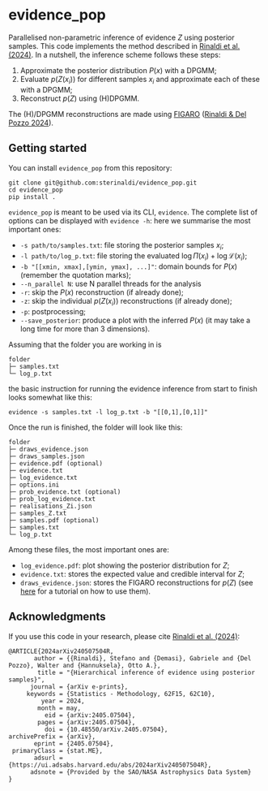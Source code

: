# evidence_pop

Parallelised non-parametric inference of evidence $Z$ using posterior samples. This code implements the method described in [Rinaldi et al. (2024)](https://ui.adsabs.harvard.edu/abs/2024arXiv240507504R/abstract). In a nutshell, the inference scheme follows these steps:

1. Approximate the posterior distribution $P(x)$ with a DPGMM;
2. Evaluate $p(Z(x_i))$ for different samples $x_i$ and approximate each of these with a DPGMM;
3. Reconstruct $p(Z)$ using (H)DPGMM.

The (H)/DPGMM reconstructions are made using [FIGARO](https://github.com/sterinaldi/FIGARO) ([Rinaldi & Del Pozzo 2024](https://joss.theoj.org/papers/10.21105/joss.06589)).

## Getting started
You can install `evidence_pop` from this repository:
```
git clone git@github.com:sterinaldi/evidence_pop.git
cd evidence_pop
pip install .
```
`evidence_pop` is meant to be used via its CLI, `evidence`. The complete list of options can be displayed with `evidence -h`: here we summarise the most important ones:

* `-s path/to/samples.txt`: file storing the posterior samples $x_i$;
* `-l path/to/log_p.txt`: file storing the evaluated $\log\Pi(x_i) + \log\mathcal{L}(x_i)$;
* `-b "[[xmin, xmax],[ymin, ymax], ...]"`: domain bounds for $P(x)$ (remember the quotation marks);
* `--n_parallel N`: use N parallel threads for the analysis
* `-r`: skip the $P(x)$ reconstruction (if already done);
* `-z`: skip the individual $p(Z(x_i))$ reconstructions (if already done);
* `-p`: postprocessing;
* `--save_posterior`: produce a plot with the inferred $P(x)$ (it may take a long time for more than 3 dimensions). 

Assuming that the folder you are working in is 
```
folder
├─ samples.txt
└─ log_p.txt
```
the basic instruction for running the evidence inference from start to finish looks somewhat like this:
```
evidence -s samples.txt -l log_p.txt -b "[[0,1],[0,1]]"
```
Once the run is finished, the folder will look like this:
```
folder
├─ draws_evidence.json
├─ draws_samples.json
├─ evidence.pdf (optional)
├─ evidence.txt
├─ log_evidence.txt
├─ options.ini
├─ prob_evidence.txt (optional)
├─ prob_log_evidence.txt
├─ realisations_Zi.json
├─ samples_Z.txt
├─ samples.pdf (optional)
├─ samples.txt
└─ log_p.txt
```

Among these files, the most important ones are:

* `log_evidence.pdf`: plot showing the posterior distribution for $Z$;
* `evidence.txt`: stores the expected value and credible interval for $Z$;
* `draws_evidence.json`: stores the FIGARO reconstructions for $p(Z)$ (see [here](https://figaro.readthedocs.io/en/latest/use_mixture.html) for a tutorial on how to use them).

## Acknowledgments
If you use this code in your research, please cite [Rinaldi et al. (2024)](https://ui.adsabs.harvard.edu/abs/2024arXiv240507504R/abstract):
```
@ARTICLE{2024arXiv240507504R,
       author = {{Rinaldi}, Stefano and {Demasi}, Gabriele and {Del Pozzo}, Walter and {Hannuksela}, Otto A.},
        title = "{Hierarchical inference of evidence using posterior samples}",
      journal = {arXiv e-prints},
     keywords = {Statistics - Methodology, 62F15, 62C10},
         year = 2024,
        month = may,
          eid = {arXiv:2405.07504},
        pages = {arXiv:2405.07504},
          doi = {10.48550/arXiv.2405.07504},
archivePrefix = {arXiv},
       eprint = {2405.07504},
 primaryClass = {stat.ME},
       adsurl = {https://ui.adsabs.harvard.edu/abs/2024arXiv240507504R},
      adsnote = {Provided by the SAO/NASA Astrophysics Data System}
}
```
